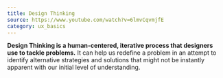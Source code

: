 ```yaml
---
title: Design Thinking
source: https://www.youtube.com/watch?v=6lmvCqvmjfE
category: ux_basics
---
```

**Design Thinking is a human-centered, iterative process that designers use to tackle problems.** It can help us redefine a problem in an attempt to identify alternative strategies and solutions that might not be instantly apparent with our initial level of understanding.
